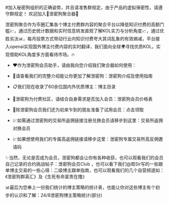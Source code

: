 #加入秘密狗组织的正确姿势，并且请准售群规定，由于产品的虚拟保密性，请遵守群规定！
欢迎加入🦅泄密狗聚合器🎉

泄密狗聚合作为币圈汇集各个博主付费群内容的聚合平台以降低知识付费的高额门槛💹，通过历史统计数据和实时信息转发直观了解KOL实力与分析角度📈，通过优胜劣汰📊，每月投票方式带动行业内知识付费夸大其词乱象的有效熵减，平台接入openai实现国外博主付费内容的实时翻译，我们面向全球🌍寻找优质KOL，实现借助KOL角度多方面看待市场。🔥

- ❤️作为泄密狗会员助手，请由我向您介绍我们聚合器如何使用：

- 📃请查看我们的完整介绍能让你更加了解泄密狗：泄密狗介绍及使用指南

- 📋我们现在收录了60余位国内外优质博主：博主目录

- 🔔泄密狗为付费社区，请结合自身需求是否加入会员：泄密狗会员价格表

- 💎除泄密狗会员我们还为初来乍到的朋友准备了试用会员：点击领取

- 💹如需通过泄密狗的交易所返佣链接注册兑换会员请移步到这里：交易所返佣对换会员

- 💹如果想使用我们的专属高返佣链接请移步这里：泄密狗专属交易所高反佣邀请码



✨当然，无论是否成为会员，泄密狗都会让你有各种收获，也可以观看我们的会员自己记录的合约挑战帖子：泄密狗会员Club ，也可以看下我们@周Sir写的一些跟单博主交易的一些心得：二级博主跟单指南，也可以观看我们的几个自营频道如：《泄密狗群英汇》及《生死有命富贵在撸》

📊最后为您奉上一份我们统计的博主策略的统计表，也能让你对这些博主有个初步的认识和了解：24/8泄密狗博主策略统计(部分)
